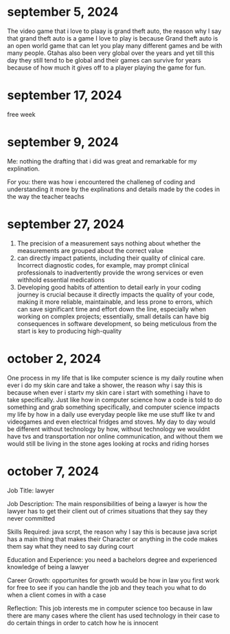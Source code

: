 
# september 5, 2024

The video game that i love to plaay is grand theft auto, the reason why I say that grand theft auto is a game I love to play is because Grand theft auto is an open world game that can let you play many different games and be with many people. Gtahas also been very global over the years and yet till this day they still tend to be global and their games can survive for years because of how much it gives off to a player playing the game for fun.

# september 17, 2024

free week 

# september 9, 2024

Me: nothing the drafting that i did was great and remarkable for my explination.

For you: there was how i encountered the challeneg of coding and understanding it more by the explinations and details made by the codes in the way the teacher teachs

# september 27, 2024 

1.  The precision of a measurement says nothing about whether the measurements are grouped about the correct value
2.   can directly impact patients, including their quality of clinical care. Incorrect diagnostic codes, for example, may prompt clinical professionals to inadvertently provide the wrong services or even withhold essential medications
3.   Developing good habits of attention to detail early in your coding journey is crucial because it directly impacts the quality of your code, making it more reliable, maintainable, and less prone to errors, which can save significant time and effort down the line, especially when working on complex projects; essentially, small details can have big consequences in software development, so being meticulous from the start is key to producing high-quality

# october 2, 2024 

One process in my life that is like computer science is my daily routine when ever i do my skin care and take a shower, the reason why i say this is because when ever i startv my skin care i start with something i have to take specifically. Just like how in computer science how a code is told to do something and grab something specifically, and computer science impacts my life by how in a daily use everyday people like me use stuff like tv and videogames and even electrical fridges amd stoves. My day to day would be different without technology by how, without technology we wouldnt have tvs and transportation nor online communication, and without them we would still be living in the stone ages looking at rocks and riding horses

# october 7, 2024

Job Title: lawyer

Job Description: The main responsibilities of being a lawyer is how the lawyer has to get their client out of crimes situations that they say they never committed 

Skills Required: java scrpt, the reason why I say this is because java script has a main thing that makes their Character or anything in the code makes them say what they need to say during court

Education and Experience: you need a bachelors degree and experienced knowledge of being a lawyer

Career Growth: opportunites for growth would be how in law you first work for free to see if you can handle the job and they teach you what to do when a client comes in with a case

Reflection: This job interests me in computer science too because in law there are many cases where the client has used technology in their case to do certain things in order to catch how he is innocent
